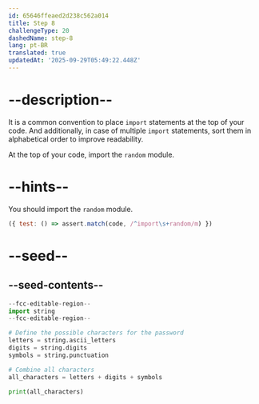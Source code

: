 ```yaml
---
id: 65646ffeaed2d238c562a014
title: Step 8
challengeType: 20
dashedName: step-8
lang: pt-BR
translated: true
updatedAt: '2025-09-29T05:49:22.448Z'
---
```


# --description--

It is a common convention to place `import` statements at the top of your code. And additionally, in case of multiple `import` statements, sort them in alphabetical order to improve readability.

At the top of your code, import the `random` module.

# --hints--

You should import the `random` module.

```js
({ test: () => assert.match(code, /^import\s+random/m) })
```

# --seed--

## --seed-contents--

```py
--fcc-editable-region--
import string
--fcc-editable-region--

# Define the possible characters for the password
letters = string.ascii_letters
digits = string.digits
symbols = string.punctuation

# Combine all characters
all_characters = letters + digits + symbols

print(all_characters)

```
